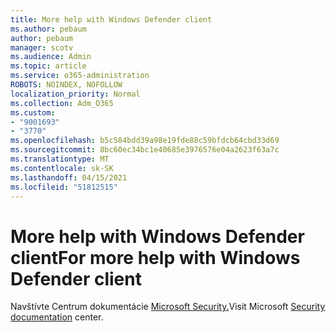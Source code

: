 ```yaml
---
title: More help with Windows Defender client
ms.author: pebaum
author: pebaum
manager: scotv
ms.audience: Admin
ms.topic: article
ms.service: o365-administration
ROBOTS: NOINDEX, NOFOLLOW
localization_priority: Normal
ms.collection: Adm_O365
ms.custom:
- "9001693"
- "3770"
ms.openlocfilehash: b5c584bdd39a98e19fde88c59bfdcb64cbd33d69
ms.sourcegitcommit: 8bc60ec34bc1e40685e3976576e04a2623f63a7c
ms.translationtype: MT
ms.contentlocale: sk-SK
ms.lasthandoff: 04/15/2021
ms.locfileid: "51812515"
---
```

# <a name="for-more-help-with-windows-defender-client"></a><span data-ttu-id="16df4-102">More help with Windows Defender client</span><span class="sxs-lookup"><span data-stu-id="16df4-102">For more help with Windows Defender client</span></span>

<span data-ttu-id="16df4-103">Navštívte Centrum dokumentácie [Microsoft Security.](https://docs.microsoft.com/security/#pivot=products&panel=products1)</span><span class="sxs-lookup"><span data-stu-id="16df4-103">Visit Microsoft [Security documentation](https://docs.microsoft.com/security/#pivot=products&panel=products1) center.</span></span>